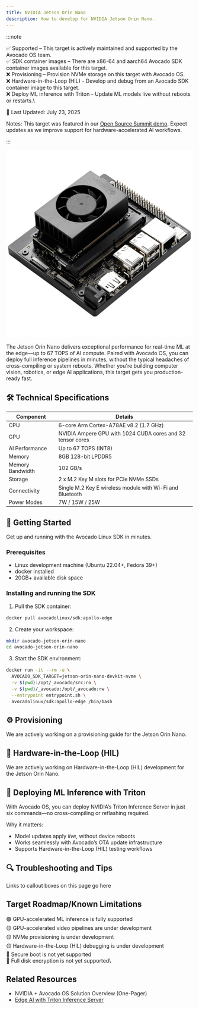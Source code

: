 ```yaml
---
title: NVIDIA Jetson Orin Nano
description: How to develop for NVIDIA Jetson Orin Nano.
---
```


:::note

✅ Supported – This target is actively maintained and supported by the Avocado OS team.\
✅ SDK container images – There are x86-64 and aarch64 Avocado SDK container images available for this target.\
❌ Provisioning – Provision NVMe storage on this target with Avocado OS.\
❌ Hardware-in-the-Loop (HIL) - Develop and debug from an Avocado SDK container image to this target.\
❌ Deploy ML inference with Triton - Update ML models live without reboots or restarts.\

🔧 Last Updated: July 23, 2025

Notes: This target was featured in our [Open Source Summit demo](https://blog.peridio.com/nvidia-jetson-with-avocado-os). Expect updates as we improve support for hardware-accelerated AI workflows.

:::

![Jetson Orin Nano](../orin-nano.jpg)

The Jetson Orin Nano delivers exceptional performance for real-time ML at the edge—up to 67 TOPS of AI compute. Paired with Avocado OS, you can deploy full inference pipelines in minutes, without the typical headaches of cross-compiling or system reboots.
Whether you're building computer vision, robotics, or edge AI applications, this target gets you production-ready fast.

## 🛠 Technical Specifications

| Component        | Details                                                    |
|------------------|------------------------------------------------------------|
| CPU              | 6-core Arm Cortex-A78AE v8.2 (1.7 GHz)                     |
| GPU              | NVIDIA Ampere GPU with 1024 CUDA cores and 32 tensor cores |
| AI Performance   | Up to 67 TOPS (INT8)                                       |
| Memory           | 8GB 128-bit LPDDR5                                         |
| Memory Bandwidth | 102 GB/s                                                   |
| Storage          | 2 x M.2 Key M slots for PCIe NVMe SSDs                     |
| Connectivity     | Single M.2 Key E wireless module with Wi-Fi and Bluetooth  |
| Power Modes      | 7W / 15W / 25W                                             | 

## 🚀 Getting Started

Get up and running with the Avocado Linux SDK in minutes.

### Prerequisites

- Linux development machine (Ubuntu 22.04+, Fedora 39+)
- docker installed
- 20GB+ available disk space

### Installing and running the SDK

1. Pull the SDK container:

```bash
docker pull avocadolinux/sdk:apollo-edge
```

2. Create your workspace:

```bash
mkdir avocado-jetson-orin-nano
cd avocado-jetson-orin-nano
```

3. Start the SDK environment:

```bash
docker run -it --rm -e \
  AVOCADO_SDK_TARGET=jetson-orin-nano-devkit-nvme \
  -v $(pwd):/opt/_avocado/src:ro \
  -v $(pwd)/_avocado:/opt/_avocado:rw \
  --entrypoint entrypoint.sh \
  avocadolinux/sdk:apollo-edge /bin/bash
```

## ⚙️ Provisioning

We are actively working on a provisioning guide for the Jetson Orin Nano.

## 🧰 Hardware-in-the-Loop (HIL)

We are actively working on Hardware-in-the-Loop (HIL) development for the Jetson Orin Nano.

## 🤖 Deploying ML Inference with Triton

With Avocado OS, you can deploy NVIDIA’s Triton Inference Server in just six commands—no cross-compiling or reflashing required.

Why it matters:
- Model updates apply *live*, without device reboots
- Works seamlessly with Avocado’s OTA update infrastructure
- Supports Hardware-in-the-Loop (HIL) testing workflows

## 🔍 Troubleshooting and Tips

Links to callout boxes on this page go here

## Target Roadmap/Known Limitations

🟢 GPU-accelerated ML inference is fully supported\
🟡 GPU-accelerated video pipelines are under development\
🟡 NVMe provisioning is under development\
🟡 Hardware-in-the-Loop (HIL) debugging is under development\
🔴 Secure boot is not yet supported\
🔴 Full disk encryption is not yet supported\

## Related Resources

- NVIDIA + Avocado OS Solution Overview (One-Pager)
- [Edge AI with Triton Inference Server](https://blog.peridio.com/nvidia-jetson-with-avocado-os)
